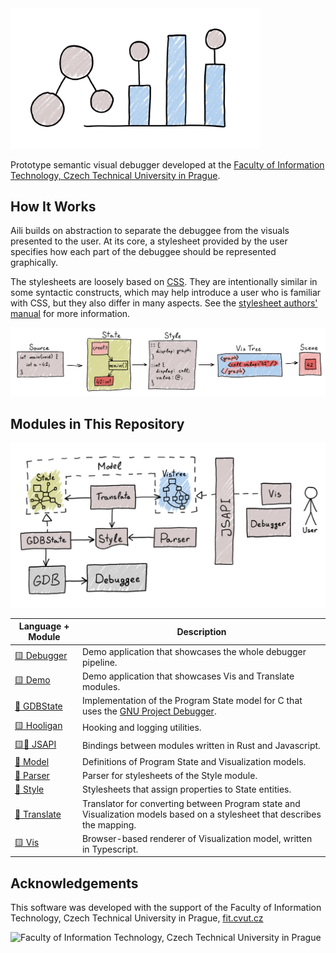 <img src="./assets/logo.png" width="400" alt="Aili" />

Prototype semantic visual debugger developed at the
[Faculty of Information Technology, Czech Technical University in Prague](https://fit.cvut.cz/en).

## How It Works

Aili builds on abstraction to separate the debuggee from the visuals
presented to the user. At its core, a stylesheet provided by the user
specifies how each part of the debuggee should be represented graphically.

The stylesheets are loosely based on [CSS](https://developer.mozilla.org/en-US/docs/Web/CSS).
They are intentionally similar in some syntactic constructs, which may help introduce
a user who is familiar with CSS, but they also differ in many aspects.
See the [stylesheet authors' manual](./doc/stylesheets.md) for more information.

![The Aili pipeline. A state graph is generated that follows the structure of the debuggee's source. A stylesheet then converts it into an XML-like format that describes what the visuals should look like.](./assets/pipeline.png)

## Modules in This Repository

![Overview of modules in the repository](./assets/overview.png)

| Language + Module               | Description                                                     |
|---------------------------------|-----------------------------------------------------------------|
| [:yellow_square: Debugger](./debugger) | Demo application that showcases the whole debugger pipeline. |
| [:yellow_square: Demo](./demo)  | Demo application that showcases Vis and Translate modules.      |
| [:crab: GDBState](./gdbstate)   | Implementation of the Program State model for C that uses the [GNU Project Debugger](https://www.sourceware.org/gdb). |
| [:yellow_square: Hooligan](./hooligan) | Hooking and logging utilities.                           |
| [:yellow_square::crab: JSAPI](./jsapi) | Bindings between modules written in Rust and Javascript. |
| [:crab: Model](./model)         | Definitions of Program State and Visualization models.          |
| [:crab: Parser](./parser)       | Parser for stylesheets of the Style module.                     |
| [:crab: Style](./style)         | Stylesheets that assign properties to State entities.           |
| [:crab: Translate](./translate) | Translator for converting between Program state and Visualization models based on a stylesheet that describes the mapping. |
| [:yellow_square: Vis](./vis)    | Browser-based renderer of Visualization model, written in Typescript. |

## Acknowledgements

This software was developed with the support of the Faculty of Information Technology,
Czech Technical University in Prague, [fit.cvut.cz](https://fit.cvut.cz)

<img src="https://fit.cvut.cz/media-a-pr/corporate-identity/logo-fit-en-modra.svg" alt="Faculty of Information Technology, Czech Technical University in Prague" />
